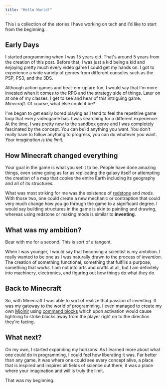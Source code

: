 ```yaml
---
title: "Hello World!"
---
```


This i a collection of the stories I have working on tech
and I'd like to start from the beginning.

## Early Days
I started programming when I was 15 years old. That's around 5 years from the creation of this post. Before that, I was 
just a kid being a kid and enjoying pretty much every video game I could get my hands on. I got to experience a wide variety of genres
from different consoles such as the PSP, PS3, and the 3DS. 

Although action games and beat-em-up are fun, I would say that I'm more invested when it comes to the RPG and the strategy side of things.
Later on at one of my classes, I get to see and hear of this intriguing game. *Minecraft.* Of course, what else could it be?

I've began to get easily bored playing as I tend to feel the repetitive game loop that every videogame has. I was searching for a different experience. 
At the time, I was pretty new to the sandbox genre and I was completely fascinated by the concept. You can build anything you want. 
You don't really have to follow anything to progress, you can do whatever you want. *Your imagination is the limit.*

## How Minecraft changed everything
Your goal in the game is what you set it to be. People have done amazing things, even some going as far as replicating the galaxy itself or attempting the
creation of a map that copies the entire Earth including its geography and all of its structures.

What was most striking for me was the existence of [redstone](https://education.minecraft.net/en-us/blog/learn-about-redstone) and *mods.* With those two, one could create a new mechanic or contraption that could very much change
how you go through the game to a significant degree. I would say building structures in the game is akin to painting and drawing, whereas using redstone or making mods
is similar to **inventing**.

## What was my ambition?
Bear with me for a second. This is sort of a tangent. 

When I was younger, I would say that becoming a scientist is my ambition. I really wanted to be one as I was naturally drawn to the process of *invention*.
The creation of something functional, something that fulfills a purpose, something that *works.* I am not into arts and crafts at all, but I am definitely into
machinery, electronics, and figuring out how things do what they do.

## Back to Minecraft
So, with Minecraft I was able to sort of realize that passion of inventing. It was my gateway to the world of programming. I even managed to create my own [Mjolnir](https://en.wikipedia.org/wiki/Mj%C3%B6lnir)
using [command blocks](https://learn.microsoft.com/en-us/minecraft/creator/documents/commandblocks) which upon activation would cause lightning to strike blocks away from the player right on to the direction they're facing.

## What next?
On my own, I started expanding my horizons. As I learned more about what one could do in programming, I could feel how liberating it was. Far better than any game,
it was where one could see every concept alive, a place that is inspired and inspires all fields of science out there, it was a place where your imagination and will is 
truly the limit.

That was my beginning.
